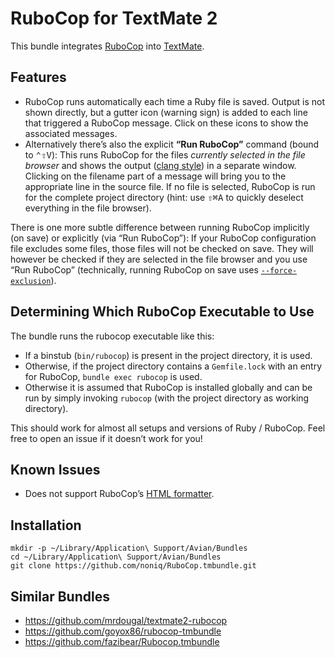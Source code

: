# RuboCop for TextMate 2

This bundle integrates [RuboCop](https://github.com/bbatsov/rubocop) into [TextMate](https://github.com/textmate/textmate).

## Features

 * RuboCop runs automatically each time a Ruby file is saved. Output is not shown directly, but a gutter icon (warning sign) is added to each line that triggered a RuboCop message. Click on these icons to show the associated messages.
 * Alternatively there’s also the explicit **“Run RuboCop”** command (bound to <kbd>⌃⇧V</kbd>): This runs RuboCop for the files *currently selected in the file browser* and shows the output ([clang style][]) in a separate window. Clicking on the filename part of a message will bring you to the appropriate line in the source file. If no file is selected, RuboCop is run for the complete project directory (hint: use <kbd>⇧⌘A</kbd> to quickly deselect everything in the file browser).

There is one more subtle difference between running RuboCop implicitly (on save) or explicitly (via “Run RuboCop”): If your RuboCop configuration file excludes some files, those files will not be checked on save. They will however be checked if they are selected in the file browser and you use “Run RuboCop” (technically, running RuboCop on save uses [`--force-exclusion`][]).

[clang style]: http://rubocop.readthedocs.io/en/latest/formatters/#clang-style-formatter
[`--force-exclusion`]: https://github.com/bbatsov/rubocop/issues/893

## Determining Which RuboCop Executable to Use

The bundle runs the rubocop executable like this:

 * If a binstub (`bin/rubocop`) is present in the project directory, it is used.
 * Otherwise, if the project directory contains a `Gemfile.lock` with an entry for RuboCop, `bundle exec rubocop` is used.
 * Otherwise it is assumed that RuboCop is installed globally and can be run by simply invoking `rubocop` (with the project directory as working directory).

This should work for almost all setups and versions of Ruby / RuboCop. Feel free to open an issue if it doesn’t work for you!

## Known Issues

 * Does not support RuboCop’s [HTML formatter](http://rubocop.readthedocs.io/en/latest/formatters/#html-formatter).

## Installation

```shell
mkdir -p ~/Library/Application\ Support/Avian/Bundles
cd ~/Library/Application\ Support/Avian/Bundles
git clone https://github.com/noniq/RuboCop.tmbundle.git
```

## Similar Bundles

 * https://github.com/mrdougal/textmate2-rubocop
 * https://github.com/goyox86/rubocop-tmbundle
 * https://github.com/fazibear/Rubocop.tmbundle
